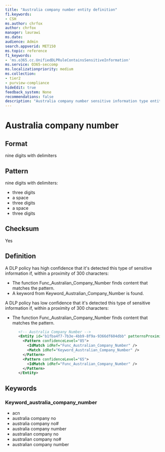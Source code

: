 ```yaml
---
title: "Australia company number entity definition"
f1.keywords:
- CSH
ms.author: chrfox
author: chrfox
manager: laurawi
ms.date:
audience: Admin
search.appverid: MET150
ms.topic: reference
f1_keywords:
- 'ms.o365.cc.UnifiedDLPRuleContainsSensitiveInformation'
ms.service: O365-seccomp
ms.localizationpriority: medium
ms.collection:
- tier2
- purview-compliance
hideEdit: true
feedback_system: None
recommendations: false
description: "Australia company number sensitive information type entity definition."
---
```


# Australia company number



## Format

nine digits with delimiters

## Pattern

nine digits with delimiters:

- three digits
- a space
- three digits
- a space
- three digits

## Checksum

Yes

## Definition

A DLP policy has high confidence that it's detected this type of sensitive information if, within a proximity of 300 characters:

- The function Func_Australian_Company_Number finds content that matches the pattern.
- A keyword from Keyword_Australian_Company_Number is found.

A DLP policy has low confidence that it's detected this type of sensitive information if, within a proximity of 300 characters:

- The function Func_Australian_Company_Number finds content that matches the pattern.

```xml
      <!-- Australia Company Number -->
      <Entity id="b1fba4f7-7b3e-4bb9-8f9a-9366df604dbb" patternsProximity="300" recommendedConfidence="85">
        <Pattern confidenceLevel="85">
          <IdMatch idRef="Func_Australian_Company_Number" />
          <Match idRef="Keyword_Australian_Company_Number" />
        </Pattern>
        <Pattern confidenceLevel="65">
          <IdMatch idRef="Func_Australian_Company_Number" />
        </Pattern>
      </Entity>
```
## Keywords

### Keyword_australia_company_number

- acn
- australia company no
- australia company no#
- australia company number
- australian company no
- australian company no#
- australian company number
